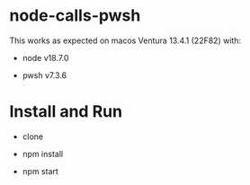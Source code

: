 # node-calls-pwsh

This works as expected on macos Ventura 13.4.1 (22F82) with:

- node v18.7.0

- pwsh v7.3.6

# Install and Run

- clone

- npm install

- npm start
